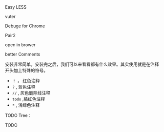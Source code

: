Easy LESS

vuter

Debuge for Chrome

Pair2

open in brower



better Comments

安装非常简单，安装完之后，我们可以来看看都有什么效果。其实使用就是在注释开头加上特殊的符号。

- `！` ， 红色注释
- `?` , 蓝色注释
- `//` , 灰色删除线注释
- `todo` ,橘红色注释
- `*` , 浅绿色注释



TODO Tree：

TODO

